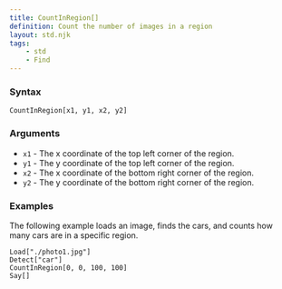 ```yaml
---
title: CountInRegion[]
definition: Count the number of images in a region
layout: std.njk
tags:
    - std
    - Find
---
```


### Syntax

```
CountInRegion[x1, y1, x2, y2]
```

### Arguments

- `x1` - The x coordinate of the top left corner of the region.
- `y1` - The y coordinate of the top left corner of the region.
- `x2` - The x coordinate of the bottom right corner of the region.
- `y2` - The y coordinate of the bottom right corner of the region.

### Examples

The following example loads an image, finds the cars, and counts how many cars are in a specific region.

```
Load["./photo1.jpg"]
Detect["car"]
CountInRegion[0, 0, 100, 100]
Say[]
```